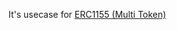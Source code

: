 It's usecase for [ERC1155 (Multi Token)](https://github.com/sukrit1234/HopeverseNFTSuit-SUI/tree/main/erc1155)
